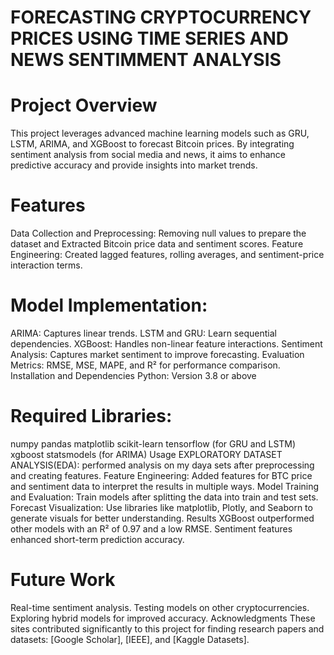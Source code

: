 #  FORECASTING CRYPTOCURRENCY PRICES USING TIME SERIES AND NEWS SENTIMMENT ANALYSIS
# Project Overview
This project leverages advanced machine learning models such as GRU, LSTM, ARIMA, and XGBoost to forecast Bitcoin prices. By integrating sentiment analysis from social media and news, it aims to enhance predictive accuracy and provide insights into market trends.
# Features
Data Collection and Preprocessing: Removing null values to prepare the dataset and Extracted Bitcoin price data and sentiment scores.
Feature Engineering: Created lagged features, rolling averages, and sentiment-price interaction terms.
# Model Implementation:
ARIMA: Captures linear trends.
LSTM and GRU: Learn sequential dependencies.
XGBoost: Handles non-linear feature interactions.
Sentiment Analysis: Captures market sentiment to improve forecasting.
Evaluation Metrics: RMSE, MSE, MAPE, and R² for performance comparison.
Installation and Dependencies
Python: Version 3.8 or above
# Required Libraries:
numpy
pandas
matplotlib
scikit-learn
tensorflow (for GRU and LSTM)
xgboost
statsmodels (for ARIMA)
Usage
EXPLORATORY DATASET ANALYSIS(EDA): performed analysis on my daya sets after preprocessing and creating features.
Feature Engineering: Added features for BTC price and sentiment data to interpret the results in multiple ways.
Model Training and Evaluation: Train models after splitting the data into train and test sets.
Forecast Visualization: Use libraries like matplotlib, Plotly, and Seaborn to generate visuals for better understanding.
Results
XGBoost outperformed other models with an R² of 0.97 and a low RMSE. Sentiment features enhanced short-term prediction accuracy.

# Future Work
Real-time sentiment analysis.
Testing models on other cryptocurrencies.
Exploring hybrid models for improved accuracy.
Acknowledgments
These sites contributed significantly to this project for finding research papers and datasets: [Google Scholar], [IEEE], and [Kaggle Datasets].
